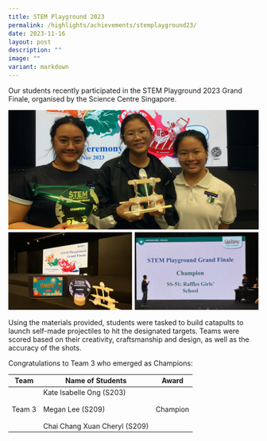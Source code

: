 ```yaml
---
title: STEM Playground 2023
permalink: /highlights/achievements/stemplayground23/
date: 2023-11-16
layout: post
description: ""
image: ""
variant: markdown
---
```

Our students recently participated in the STEM Playground 2023 Grand Finale, organised by the Science Centre Singapore. 

![](/images/STEMplaygrnd23.png)

Using the materials provided, students were tasked to build catapults to launch self-made projectiles to hit the designated targets. Teams were scored based on their creativity, craftsmanship&nbsp;and design, as well as the accuracy of the shots.

Congratulations to Team 3 who emerged as Champions:



| Team | Name of Students | Award |
| -------- | -------- | -------- |
| Team 3     | Kate Isabelle Ong (S203)<br><br>Megan Lee (S209)<br><br>Chai Chang Xuan Cheryl (S209)    | Champion    |
